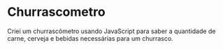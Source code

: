 # Churrascometro
Criei um churrascômetro usando JavaScript para saber a quantidade de carne, cerveja e bebidas necessárias para um churrasco.
